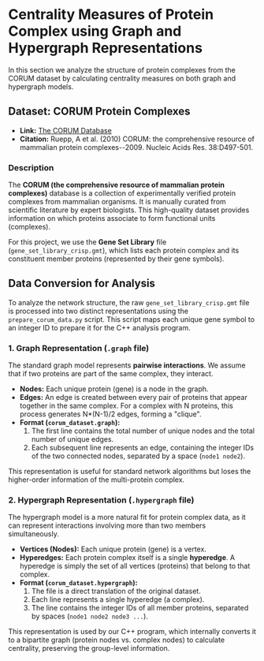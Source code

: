 # Centrality Measures of Protein Complex using Graph and Hypergraph Representations

In this section we analyze the structure of protein complexes from the CORUM dataset by calculating centrality measures on both graph and hypergraph models.

## Dataset: CORUM Protein Complexes

- **Link:** [The CORUM Database](https://zenodo.org/records/6084186)
- **Citation:** Ruepp, A et al. (2010) CORUM: the comprehensive resource of mammalian protein complexes--2009. Nucleic Acids Res. 38:D497-501.

### Description

The **CORUM (the comprehensive resource of mammalian protein complexes)** database is a collection of experimentally verified protein complexes from mammalian organisms. It is manually curated from scientific literature by expert biologists. This high-quality dataset provides information on which proteins associate to form functional units (complexes).

For this project, we use the **Gene Set Library** file (`gene_set_library_crisp.gmt`), which lists each protein complex and its constituent member proteins (represented by their gene symbols).

## Data Conversion for Analysis

To analyze the network structure, the raw `gene_set_library_crisp.gmt` file is processed into two distinct representations using the `prepare_corum_data.py` script. This script maps each unique gene symbol to an integer ID to prepare it for the C++ analysis program.

### 1. Graph Representation (`.graph` file)

The standard graph model represents **pairwise interactions**. We assume that if two proteins are part of the same complex, they interact.

- **Nodes:** Each unique protein (gene) is a node in the graph.
- **Edges:** An edge is created between every pair of proteins that appear together in the same complex. For a complex with N proteins, this process generates N\*(N-1)/2 edges, forming a "clique".
- **Format (`corum_dataset.graph`):**
  1.  The first line contains the total number of unique nodes and the total number of unique edges.
  2.  Each subsequent line represents an edge, containing the integer IDs of the two connected nodes, separated by a space (`node1 node2`).

This representation is useful for standard network algorithms but loses the higher-order information of the multi-protein complex.

### 2. Hypergraph Representation (`.hypergraph` file)

The hypergraph model is a more natural fit for protein complex data, as it can represent interactions involving more than two members simultaneously.

- **Vertices (Nodes):** Each unique protein (gene) is a vertex.
- **Hyperedges:** Each protein complex itself is a single **hyperedge**. A hyperedge is simply the set of all vertices (proteins) that belong to that complex.
- **Format (`corum_dataset.hypergraph`):**
  1.  The file is a direct translation of the original dataset.
  2.  Each line represents a single hyperedge (a complex).
  3.  The line contains the integer IDs of all member proteins, separated by spaces (`node1 node2 node3 ...`).

This representation is used by our C++ program, which internally converts it to a bipartite graph (protein nodes vs. complex nodes) to calculate centrality, preserving the group-level information.
